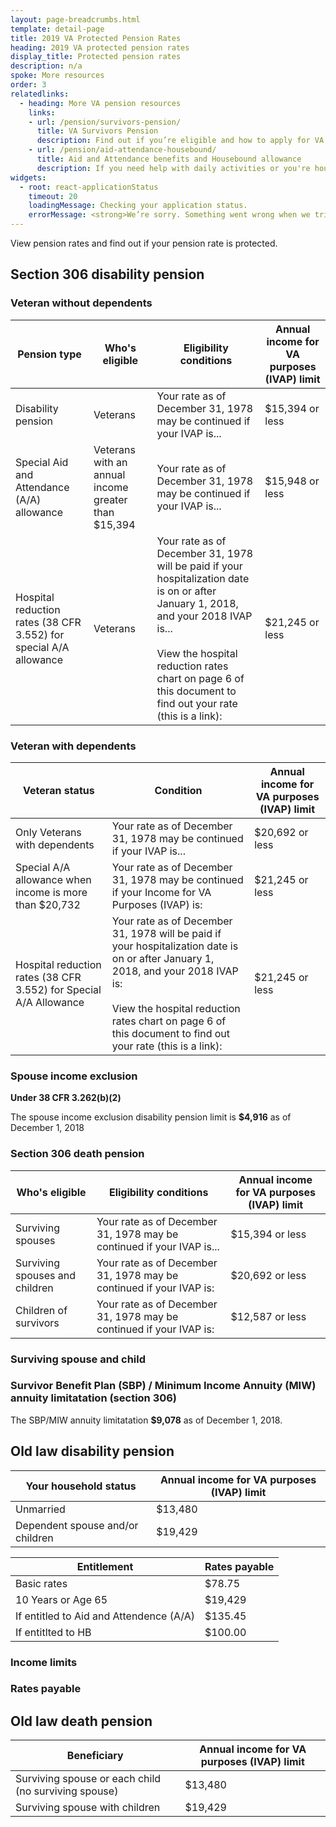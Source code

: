 ```yaml
---
layout: page-breadcrumbs.html
template: detail-page
title: 2019 VA Protected Pension Rates
heading: 2019 VA protected pension rates
display_title: Protected pension rates
description: n/a
spoke: More resources
order: 3
relatedlinks:
  - heading: More VA pension resources
    links:
    - url: /pension/survivors-pension/
      title: VA Survivors Pension
      description: Find out if you’re eligible and how to apply for VA pension benefits as a surviving spouse or child of a deceased Veteran with wartime service.
    - url: /pension/aid-attendance-housebound/
      title: Aid and Attendance benefits and Housebound allowance
      description: If you need help with daily activities or you're housebound, find out how to apply for extra VA pension benefits.
widgets:
  - root: react-applicationStatus
    timeout: 20
    loadingMessage: Checking your application status.
    errorMessage: <strong>We’re sorry. Something went wrong when we tried to load your saved application.</strong><br/>Please try refreshing your browser in a few minutes.
---
```


<div class="va-introtext">

View pension rates and find out if your pension rate is protected.
</div>

## Section 306 disability pension

### Veteran without dependents

| Pension type | Who's eligible | Eligibility conditions | Annual income for VA purposes (IVAP) limit |
|--------------|--------------- | ---------------------- | --------------|
| Disability pension | Veterans | Your rate as of December 31, 1978 may be continued if your IVAP is... | $15,394 or less |
| Special Aid and Attendance (A/A) allowance | Veterans with an annual income greater than $15,394 | Your rate as of December 31, 1978 may be continued if your IVAP is... | $15,948 or less |
| Hospital reduction rates (38 CFR 3.552) for special A/A allowance	 | Veterans |  Your rate as of December 31, 1978 will be paid if your hospitalization date is on or after January 1, 2018, and your 2018 IVAP is... <br> <br> View the hospital reduction rates chart on page 6 of this document to find out your rate (this is a link):|  $21,245 or less   |

### Veteran with dependents

| Veteran status                                                    | Condition                                                                                                                                                                                                                              | Annual income for VA purposes (IVAP) limit    |
|-------------------------------------------------------------------|----------------------------------------------------------------------------------------------------------------------------------------------------------------------------------------------------------------------------------------|-----------------|
| Only Veterans with dependents                                           | Your rate as of December 31, 1978 may be continued if your IVAP is...                                                                                                                                           | $20,692 or less |
| Special A/A allowance when income is more than $20,732            | Your rate as of December 31, 1978 may be continued if your Income for VA Purposes (IVAP) is:                                                                                                                                           | $21,245 or less |
| Hospital reduction rates (38 CFR 3.552) for Special A/A Allowance | Your rate as of December 31, 1978 will be paid if your hospitalization date is on or after January 1, 2018, and your 2018 IVAP is: <br> <br> View the hospital reduction rates chart on page 6 of this document to find out your rate (this is a link): | $21,245 or less |
### Spouse income exclusion
<strong>Under 38 CFR 3.262(b)(2)</strong>

The spouse income exclusion disability pension limit is <b>$4,916</b> as of December 1, 2018

### Section 306 death pension

| Who's eligible | Eligibility conditions | Annual income for VA purposes (IVAP) limit |
|--------------- | ---------------------- | --------------|
| Surviving spouses | Your rate as of December 31, 1978 may be continued if your IVAP is... | $15,394 or less |
| Surviving spouses and children | Your rate as of December 31, 1978 may be continued if your IVAP is: | $20,692 or less |
| Children of survivors | Your rate as of December 31, 1978 may be continued if your IVAP is: | $12,587 or less |


### Surviving spouse and child

### Survivor Benefit Plan (SBP) / Minimum Income Annuity (MIW) annuity limitatation (section 306)

The SBP/MIW annuity limitatation <b>$9,078</b> as of December 1, 2018.


## Old law disability pension

| Your household status | Annual income for VA purposes (IVAP) limit | 
|--------------- | ---------------------- | 
| Unmarried | $13,480 |
| Dependent spouse and/or children | $19,429 | 

| Entitlement | Rates payable | 
|--------------- | ---------------------- | 
| Basic rates | $78.75 |
| 10 Years or Age 65 | $19,429 | 
| If entitled to Aid and Attendence (A/A) | $135.45 |
| If entitlted to HB | $100.00 |



### Income limits

### Rates payable

## Old law death pension


| Beneficiary | Annual income for VA purposes (IVAP) limit | 
|--------------- | ---------------------- | 
| Surviving spouse or each child (no surviving spouse) | $13,480 |
| Surviving spouse with children | $19,429 | 
